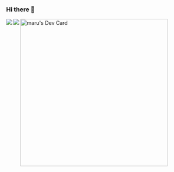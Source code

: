 ### Hi there 👋

<div>
  <a href="https://github.com/anuraghazra/github-readme-stats">
    <img align="left" src="https://github-readme-stats.vercel.app/api?username=qwexvf&count_private=true&show_icons=true&theme=nord&hide_border=true" />
  </a>
  <a href="https://github.com/anuraghazra/github-readme-stats">
    <img align="left" src="https://github-readme-stats.vercel.app/api/top-langs/?username=qwexvf&langs_count=8&hide=javascript,html,css,visual basic&theme=nord&hide_border=true"/>
  </a>
</div>

<a href="https://app.daily.dev/qwexvf"><img src="https://api.daily.dev/devcards/22f34d6cb3c8403282f5b20c3f876071.png?r=lci" width="400" alt="maru's Dev Card"/></a>
<!--
**qwexvf/qwexvf** is a ✨ _special_ ✨ repository because its `README.md` (this file) appears on your GitHub profile.

Here are some ideas to get you started:

- 🔭 I’m currently working on ...
- 🌱 I’m currently learning ...
- 👯 I’m looking to collaborate on ...
- 🤔 I’m looking for help with ...
- 💬 Ask me about ...
- 📫 How to reach me: ...
- 😄 Pronouns: ...
- ⚡ Fun fact: ...
-->
